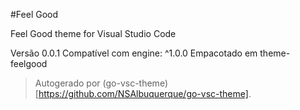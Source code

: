 #Feel Good

Feel Good theme for Visual Studio Code

Versão 0.0.1
Compatível com engine: ^1.0.0
Empacotado em theme-feelgood

> Autogerado por (go-vsc-theme)[https://github.com/NSAlbuquerque/go-vsc-theme].